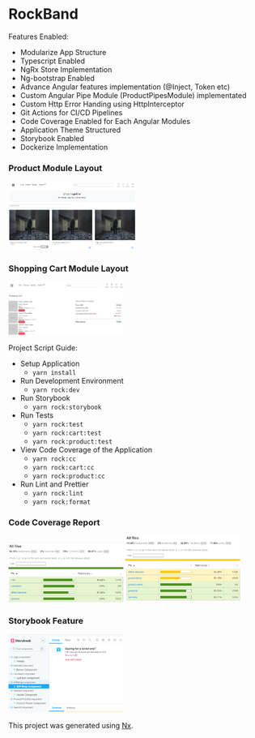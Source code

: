 # RockBand

Features Enabled:

- Modularize App Structure
- Typescript Enabled
- NgRx Store Implementation
- Ng-bootstrap Enabled
- Advance Angular features implementation (@Inject, Token etc)
- Custom Angular Pipe Module (ProductPipesModule) implementated
- Custom Http Error Handing using HttpInterceptor
- Git Actions for CI/CD Pipelines
- Code Coverage Enabled for Each Angular Modules
- Application Theme Structured
- Storybook Enabled
- Dockerize Implementation

### Product Module Layout

<img src="./git_assets/prd-view.png" width="50%"/>

### Shopping Cart Module Layout

<img src="./git_assets/cart-view.png" width="45%"/>

Project Script Guide:

- Setup Application
  - `yarn install`
- Run Development Environment
  - `yarn rock:dev`
- Run Storybook
  - `yarn rock:storybook`
- Run Tests
  - `yarn rock:test`
  - `yarn rock:cart:test`
  - `yarn rock:product:test`
- View Code Coverage of the Application
  - `yarn rock:cc`
  - `yarn rock:cart:cc`
  - `yarn rock:product:cc`
- Run Lint and Prettier
  - `yarn rock:lint`
  - `yarn rock:format`

### Code Coverage Report

<img src="./git_assets/cart-code-coverage.png" width="45%"/>
<img src="./git_assets/product-code-coverage.png" width="45%"/>

### Storybook Feature

<img src="./git_assets/storybook-view.png" width="45%"/>

This project was generated using [Nx](https://nx.dev).
